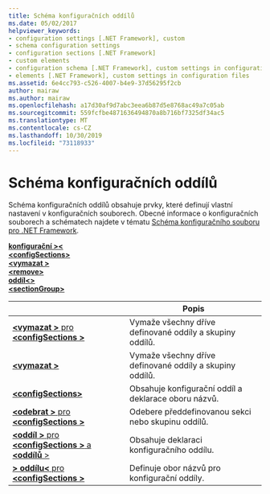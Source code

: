 ```yaml
---
title: Schéma konfiguračních oddílů
ms.date: 05/02/2017
helpviewer_keywords:
- configuration settings [.NET Framework], custom
- schema configuration settings
- configuration sections [.NET Framework]
- custom elements
- configuration schema [.NET Framework], custom settings in configuration files
- elements [.NET Framework], custom settings in configuration files
ms.assetid: 6e4cc793-c526-4007-b4e9-37d56295f2cb
author: mairaw
ms.author: mairaw
ms.openlocfilehash: a17d30af9d7abc3eea6b87d5e8768ac49a7c05ab
ms.sourcegitcommit: 559fcfbe4871636494870a8b716bf7325df34ac5
ms.translationtype: MT
ms.contentlocale: cs-CZ
ms.lasthandoff: 10/30/2019
ms.locfileid: "73118933"
---
```

# <a name="configuration-sections-schema"></a>Schéma konfiguračních oddílů

Schéma konfiguračních oddílů obsahuje prvky, které definují vlastní nastavení v konfiguračních souborech. Obecné informace o konfiguračních souborech a schématech najdete v tématu [Schéma konfiguračního souboru pro .NET Framework](index.md).

[**konfigurační >\<** ](configuration-element.md)   
[ **\<configSections>** ](configsections-element-for-configuration.md)   
[ **\<vymazat >** ](clear-element-for-configsections.md)   
[ **\<remove>** ](remove-element-for-configsections.md)   
[**oddíl\<>** ](section-element.md)   
[ **\<sectionGroup>** ](sectiongroup-element-for-configsections.md)

|     | Popis |
| --- | ----------- |
| [ **\<vymazat >** pro **\<configSections >** ](clear-element-for-configsections.md) | Vymaže všechny dříve definované oddíly a skupiny oddílů. |
| [ **\<vymazat >** ](clear-element-for-configsections.md) | Vymaže všechny dříve definované oddíly a skupiny oddílů. |
| [ **\<configSections>** ](configsections-element-for-configuration.md) | Obsahuje konfigurační oddíl a deklarace oboru názvů. |
| [ **\<odebrat >** pro **\<configSections >** ](remove-element-for-configsections.md) | Odebere předdefinovanou sekci nebo skupinu oddílů. |
| [ **\<oddíl >** pro **\<configSections >** a **\<oddílů** >](section-element.md) | Obsahuje deklaraci konfiguračního oddílu. |
| [ **> oddílu\<** pro **\<configSections >** ](sectiongroup-element-for-configsections.md) | Definuje obor názvů pro konfigurační oddíly. |
